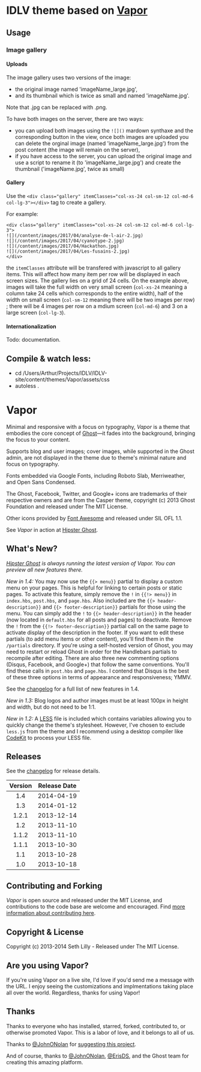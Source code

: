 # IDLV theme based on [Vapor](https://github.com/sethlilly/Vapor)

## Usage

### Image gallery

#### Uploads

The image gallery uses two versions of the image:
 - the original image named 'imageName_large.jpg',
 - and its thumbnail which is twice as small and named 'imageName.jpg'.

Note that .jpg can be replaced with .png.

To have both images on the server, there are two ways:
 - you can upload both images using the `![]()` mardown synthaxe and the corresponding button in the view, once both images are uploaded you can delete the orginal image (named 'imageName_large.jpg') from the post content (the image will remain on the server),
 - if you have access to the server, you can upload the original image and use a script to rename it (to 'imageName_large.jpg') and create the thumbnail ('imageName.jpg', twice as small)

#### Gallery

Use the `<div class="gallery" itemClasses="col-xs-24 col-sm-12 col-md-6 col-lg-3"></div>` tag to create a gallery.

For example:

```
<div class="gallery" itemClasses="col-xs-24 col-sm-12 col-md-6 col-lg-3">
![](/content/images/2017/04/analyse-de-l-air-2.jpg)
![](/content/images/2017/04/cyanotype-2.jpg)
![](/content/images/2017/04/Hackathon.jpg)
![](/content/images/2017/04/Les-fusains-2.jpg)
</div>
```

the `itemClasses` attribute will be transfered with javascript to all gallery items. This will affect how many item per row will be displayed in each screen sizes. The gallery lies on a grid of 24 cells.
On the example above, images will take the full width on very small screen (`col-xs-24` meaning a column take 24 cells which corresponds to the entire width), half of the width on small screen (`col-sm-12` meaning there will be two images per row) ; there will be 4 images per row on a mdium screen (`col-md-6`) and 3 on  a large screen (`col-lg-3`).

#### Internationalization

Todo: documentation.


## Compile & watch less: 

 - cd /Users/Arthur/Projects/IDLV/IDLV-site/content/themes/Vapor/assets/css
 - autoless .

# Vapor

Minimal and responsive with a focus on typography, *Vapor* is a theme that embodies the core concept of [Ghost](http://ghost.org/)&mdash;it fades into the background, bringing the focus to your content.

Supports blog and user images; cover images, while supported in the Ghost admin, are not displayed in the theme due to theme's minimal nature and focus on typography.

Fonts embedded via Google Fonts, including Roboto Slab, Merriweather, and Open Sans Condensed.

The Ghost, Facebook, Twitter, and Google+ icons are trademarks of their respective owners and are from the Casper theme, copyright (c) 2013 Ghost Foundation and released under The MIT License.

Other icons provided by [Font Awesome](https://github.com/FortAwesome/Font-Awesome) and released under SIL OFL 1.1.

See *Vapor* in action at [Hipster Ghost](http://hipsterghost.com/).

## What's New?

_[Hipster Ghost](http://hipsterghost.com) is always running the latest version of Vapor. You can preview all new features there._

*New in 1.4:* You may now use the `{{> menu}}` partial to display a custom menu on your pages. This is helpful for linking to certain posts or static pages. To activate this feature, simply remove the `!` in `{{!> menu}}` in `index.hbs`, `post.hbs`, and `page.hbs`. Also included are the `{{> header-description}}` and `{{> footer-description}}` partials for those using the menu. You can simply add the `!` to `{{> header-description}}` in the header (now located in `default.hbs` for all posts and pages) to deactivate. Remove the `!` from the `{{!> footer-description}}` partial call on the same page to activate display of the description in the footer. If you want to edit these partials (to add menu items or other content), you'll find them in the `/partials` directory. If you're using a self-hosted version of Ghost, you may need to restart or reload Ghost in order for the Handlebars partials to recompile after editing. There are also three new commenting options (Disqus, Facebook, and Google+) that follow the same conventions. You'll find these calls in `post.hbs` and `page.hbs`. I contend that Disqus is the best of these three options in terms of appearance and responsiveness; YMMV.

See the [changelog](CHANGELOG.md) for a full list of new features in 1.4.

*New in 1.3:* Blog logos and author images must be at least 100px in height and width, but do not need to be 1:1.

*New in 1.2:* A [LESS](http://lesscss.org) file is included which contains variables allowing you to quickly change the theme's stylesheet. However, I've chosen to exclude `less.js` from the theme and I recommend using a desktop compiler like [CodeKit](https://incident57.com/codekit/) to process your LESS file.

## Releases

See the [changelog](CHANGELOG.md) for release details.

| Version | Release Date |
| :-----: | :----------: |
| 1.4 | 2014-04-19 |
| 1.3 | 2014-01-12 |
| 1.2.1 | 2013-12-14 |
| 1.2 | 2013-11-10 |
| 1.1.2 | 2013-11-10 |
| 1.1.1 | 2013-10-30 |
| 1.1 | 2013-10-28 |
| 1.0 | 2013-10-18 |

## Contributing and Forking

*Vapor* is open source and released under the MIT License, and contributions to the code base are welcome and encouraged. Find [more information about contributing here](CONTRIBUTING.md).

## Copyright & License

Copyright (c) 2013-2014 Seth Lilly - Released under The MIT License.

## Are you using Vapor?

If you're using Vapor on a live site, I'd love if you'd send me a message with the URL. I enjoy seeing the customizations and implmentations taking place all over the world. Regardless, thanks for using Vapor!

## Thanks

Thanks to everyone who has installed, starred, forked, contributed to, or otherwise promoted Vapor. This is a labor of love, and it belongs to all of us.

Thanks to [@JohnONolan](http://twitter.com/JohnONolan) for [suggesting this project](https://alpha.app.net/johnonolan/post/9574144).

And of course, thanks to [@JohnONolan](http://twitter.com/JohnONolan), [@ErisDS](http://twitter.com/ErisDS), and the Ghost team for creating this amazing platform.
